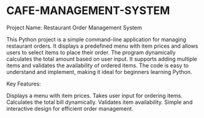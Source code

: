 # CAFE-MANAGEMENT-SYSTEM
Project Name: Restaurant Order Management System

This Python project is a simple command-line application for managing restaurant orders. It displays a predefined menu with item prices and allows users to select items to place their order. The program dynamically calculates the total amount based on user input. It supports adding multiple items and validates the availability of ordered items. The code is easy to understand and implement, making it ideal for beginners learning Python.

Key Features:

Displays a menu with item prices.
Takes user input for ordering items.
Calculates the total bill dynamically.
Validates item availability.
Simple and interactive design for efficient order management.
